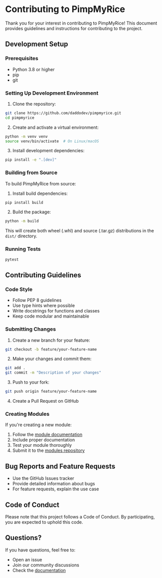 # Contributing to PimpMyRice

Thank you for your interest in contributing to PimpMyRice! This document provides guidelines and instructions for contributing to the project.

## Development Setup

### Prerequisites

- Python 3.8 or higher
- pip
- git

### Setting Up Development Environment

1. Clone the repository:
```bash
git clone https://github.com/daddodev/pimpmyrice.git
cd pimpmyrice
```

2. Create and activate a virtual environment:
```bash
python -m venv venv
source venv/bin/activate  # On Linux/macOS
```

3. Install development dependencies:
```bash
pip install -e ".[dev]"
```

### Building from Source

To build PimpMyRice from source:

1. Install build dependencies:
```bash
pip install build
```

2. Build the package:
```bash
python -m build
```

This will create both wheel (.whl) and source (.tar.gz) distributions in the `dist/` directory.

### Running Tests

```bash
pytest
```

## Contributing Guidelines

### Code Style

- Follow PEP 8 guidelines
- Use type hints where possible
- Write docstrings for functions and classes
- Keep code modular and maintainable

### Submitting Changes

1. Create a new branch for your feature:
```bash
git checkout -b feature/your-feature-name
```

2. Make your changes and commit them:
```bash
git add .
git commit -m "Description of your changes"
```

3. Push to your fork:
```bash
git push origin feature/your-feature-name
```

4. Create a Pull Request on GitHub

### Creating Modules

If you're creating a new module:

1. Follow the [module documentation](https://pimpmyrice.vercel.app/docs/module)
2. Include proper documentation
3. Test your module thoroughly
4. Submit it to the [modules repository](https://pimpmyrice.vercel.app/modules)

## Bug Reports and Feature Requests

- Use the GitHub Issues tracker
- Provide detailed information about bugs
- For feature requests, explain the use case

## Code of Conduct

Please note that this project follows a Code of Conduct. By participating, you are expected to uphold this code.

## Questions?

If you have questions, feel free to:
- Open an issue
- Join our community discussions
- Check the [documentation](https://pimpmyrice.vercel.app/docs) 